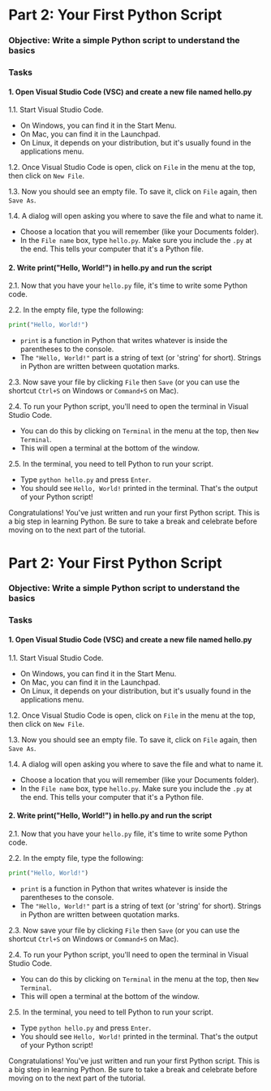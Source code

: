 # Part 2: Your First Python Script

### Objective: Write a simple Python script to understand the basics

### Tasks

#### 1. Open Visual Studio Code (VSC) and create a new file named hello.py

1.1. Start Visual Studio Code.

- On Windows, you can find it in the Start Menu.
- On Mac, you can find it in the Launchpad.
- On Linux, it depends on your distribution, but it's usually found in the applications menu.

1.2. Once Visual Studio Code is open, click on `File` in the menu at the top, then click on `New File`.

1.3. Now you should see an empty file. To save it, click on `File` again, then `Save As`.

1.4. A dialog will open asking you where to save the file and what to name it.

- Choose a location that you will remember (like your Documents folder).
- In the `File name` box, type `hello.py`. Make sure you include the `.py` at the end. This tells your computer that it's a Python file.

#### 2. Write print("Hello, World!") in hello.py and run the script

2.1. Now that you have your `hello.py` file, it's time to write some Python code.

2.2. In the empty file, type the following:

```python
print("Hello, World!")
```

- `print` is a function in Python that writes whatever is inside the parentheses to the console.
- The `"Hello, World!"` part is a string of text (or 'string' for short). Strings in Python are written between quotation marks.

2.3. Now save your file by clicking `File` then `Save` (or you can use the shortcut `Ctrl+S` on Windows or `Command+S` on Mac).

2.4. To run your Python script, you'll need to open the terminal in Visual Studio Code.

- You can do this by clicking on `Terminal` in the menu at the top, then `New Terminal`.
- This will open a terminal at the bottom of the window.

2.5. In the terminal, you need to tell Python to run your script.

- Type `python hello.py` and press `Enter`.
- You should see `Hello, World!` printed in the terminal. That's the output of your Python script!

Congratulations! You've just written and run your first Python script. This is a big step in learning Python. Be sure to take a break and celebrate before moving on to the next part of the tutorial.


# Part 2: Your First Python Script

### Objective: Write a simple Python script to understand the basics

### Tasks

#### 1. Open Visual Studio Code (VSC) and create a new file named hello.py

1.1. Start Visual Studio Code.

- On Windows, you can find it in the Start Menu.
- On Mac, you can find it in the Launchpad.
- On Linux, it depends on your distribution, but it's usually found in the applications menu.

1.2. Once Visual Studio Code is open, click on `File` in the menu at the top, then click on `New File`.

1.3. Now you should see an empty file. To save it, click on `File` again, then `Save As`.

1.4. A dialog will open asking you where to save the file and what to name it.

- Choose a location that you will remember (like your Documents folder).
- In the `File name` box, type `hello.py`. Make sure you include the `.py` at the end. This tells your computer that it's a Python file.

#### 2. Write print("Hello, World!") in hello.py and run the script

2.1. Now that you have your `hello.py` file, it's time to write some Python code.

2.2. In the empty file, type the following:

```python
print("Hello, World!")
```

- `print` is a function in Python that writes whatever is inside the parentheses to the console.
- The `"Hello, World!"` part is a string of text (or 'string' for short). Strings in Python are written between quotation marks.

2.3. Now save your file by clicking `File` then `Save` (or you can use the shortcut `Ctrl+S` on Windows or `Command+S` on Mac).

2.4. To run your Python script, you'll need to open the terminal in Visual Studio Code.

- You can do this by clicking on `Terminal` in the menu at the top, then `New Terminal`.
- This will open a terminal at the bottom of the window.

2.5. In the terminal, you need to tell Python to run your script.

- Type `python hello.py` and press `Enter`.
- You should see `Hello, World!` printed in the terminal. That's the output of your Python script!

Congratulations! You've just written and run your first Python script. This is a big step in learning Python. Be sure to take a break and celebrate before moving on to the next part of the tutorial.
